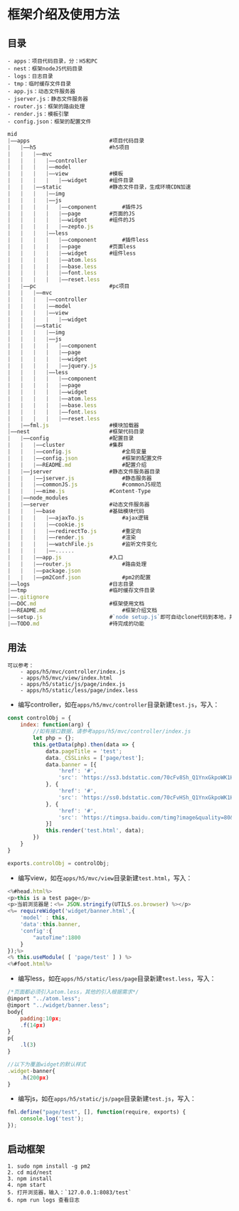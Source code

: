 # 框架介绍及使用方法

## 目录
	- apps：项目代码目录，分：H5和PC
	- nest：框架nodeJS代码目录
	- logs：日志目录
	- tmp：临时缓存文件目录
	- app.js：动态文件服务器
	- jserver.js：静态文件服务器
	- router.js：框架的路由处理
	- render.js：模板引擎
	- config.json：框架的配置文件

```javascript
mid
|——apps							#项目代码目录
|	|——h5						#h5项目
|	|	|——mvc
|	|	|	|——controller
|	|	|	|——model
|	|	|	|——view				#模板
|	|	|	|	|——widget		#组件目录
|	|	|——static				#静态文件目录，生成环境CDN加速
|	|	|	|——img 				
|	|	|	|——js
|	|	|	|	|——component		#插件JS
|	|	|	|	|——page			#页面的JS
|	|	|	|	|——widget		#组件的JS
|	|	|	|	|——zepto.js
|	|	|	|——less
|	|	|	|	|——component		#插件less
|	|	|	|	|——page			#页面less
|	|	|	|	|——widget		#组件less
|	|	|	|	|——atom.less
|	|	|	|	|——base.less
|	|	|	|	|——font.less
|	|	|	|	|——reset.less
|	|——pc						#pc项目
|	|	|——mvc
|	|	|	|——controller
|	|	|	|——model
|	|	|	|——view
|	|	|	|	|——widget
|	|	|——static
|	|	|	|——img
|	|	|	|——js
|	|	|	|	|——component
|	|	|	|	|——page
|	|	|	|	|——widget
|	|	|	|	|——jquery.js
|	|	|	|——less
|	|	|	|	|——component
|	|	|	|	|——page
|	|	|	|	|——widget
|	|	|	|	|——atom.less
|	|	|	|	|——base.less
|	|	|	|	|——font.less
|	|	|	|	|——reset.less
|	|——fml.js 					#模块加载器
|——nest							#框架代码目录
|	|——config					#配置目录
|	|	|——cluster				#集群
|	|	|——config.js				#全局变量
|	|	|——config.json				#框架的配置文件
|	|	|——README.md				#配置介绍
|	|——jserver					#静态文件服务器目录
|	|	|——jserver.js				#静态服务器
|	|	|——commonJS.js				#commonJS规范
|	|	|——mime.js 				#Content-Type
|	|——node_modules				
|	|——server					#动态文件服务器	
|	|	|——base 				#基础模块代码		
|	|	|	|——ajaxTo.js			#ajax逻辑
|	|	|	|——cookie.js 		
|	|	|	|——redirectTo.js		#重定向
|	|	|	|——render.js			#渲染
|	|	|	|——watchFile.js			#监听文件变化
|	|	|	|——......
|	|	|——app.js				#入口
|	|	|——router.js				#路由处理
|	|	|——package.json 		
|	|	|——pm2Conf.json				#pm2的配置
|——logs							#日志目录
|——tmp							#临时缓存文件目录
|——.gitignore					
|——DOC.md 						#框架使用文档
|——README.md						#框架介绍文档	
|——setup.js						#`node setup.js`即可自动clone代码到本地，并启动服务打开浏览器查看H5页面，后续做成npm包
|——TODO.md						#待完成的功能				
```

## 用法
	可以参考：
		- apps/h5/mvc/controller/index.js
		- apps/h5/mvc/view/index.html
		- apps/h5/static/js/page/index.js
		- apps/h5/static/less/page/index.less

* 编写controller，如在`apps/h5/mvc/controller`目录新建`test.js`，写入：

```javascript
const controlObj = {
	index: function(arg) {
		//如有接口数据，请参考apps/h5/mvc/controller/index.js
		let php = {};
		this.getData(php).then(data => {
			data.pageTitle = 'test';
			data._CSSLinks = ['page/test'];
			data.banner = [{
				'href': '#',
				'src': 'https://ss3.bdstatic.com/70cFv8Sh_Q1YnxGkpoWK1HF6hhy/it/u=2706547558,1569356033&fm=23&gp=0.jpg'
			}, {
				'href': '#',
				'src': 'https://ss0.bdstatic.com/70cFvHSh_Q1YnxGkpoWK1HF6hhy/it/u=1935176083,1386170183&fm=23&gp=0.jpg'
			}, {
				'href': '#',
				'src': 'https://timgsa.baidu.com/timg?image&quality=80&size=b9999_10000&sec=1487604818024&di=c54fcd1107050912969a2ddc60a73c0c&imgtype=0&src=http%3A%2F%2Fmmbiz.qpic.cn%2Fmmbiz%2FwgYCDpsjxWebKs1iaJrO2tH6Cd7fiaia26BuX1bTzkh6IxJRzBw6hUQ03pxZwjU8AFNJKPsYXDnFGRLYRFYzT7tLQ%2F0'
			}]
			this.render('test.html', data);
		})
	}
}

exports.controlObj = controlObj;
```

* 编写view，如在`apps/h5/mvc/view`目录新建`test.html`，写入：

```javascript
<%#head.html%>
<p>this is a test page</p>
<p>当前浏览器是：<%= JSON.stringify(UTILS.os.browser) %></p>
<%= requireWidget('widget/banner.html',{
	'model' : this,
	'data':this.banner,
	'config':{
		"autoTime":1800
	}
});%>
<% this.useModule( [ 'page/test' ] ) %>
<%#foot.html%>
```

* 编写less，如在`apps/h5/static/less/page`目录新建`test.less`，写入：

```javascript
/*页面都必须引入atom.less，其他的引入根据需求*/
@import "../atom.less";
@import "../widget/banner.less";
body{
	padding:10px;
	.f(14px)
}
p{
	.l(3)
}

//以下为覆盖widget的默认样式
.widget-banner{
	.h(200px)
}

```

* 编写js，如在`apps/h5/static/js/page`目录新建`test.js`，写入：

```javascript
fml.define("page/test", [], function(require, exports) {
	console.log('test');
});
```


## 启动框架
	1. sudo npm install -g pm2
	2. cd mid/nest
	3. npm install
	4. npm start
	5. 打开浏览器，输入：`127.0.0.1:8083/test`
	6. npm run logs 查看日志


